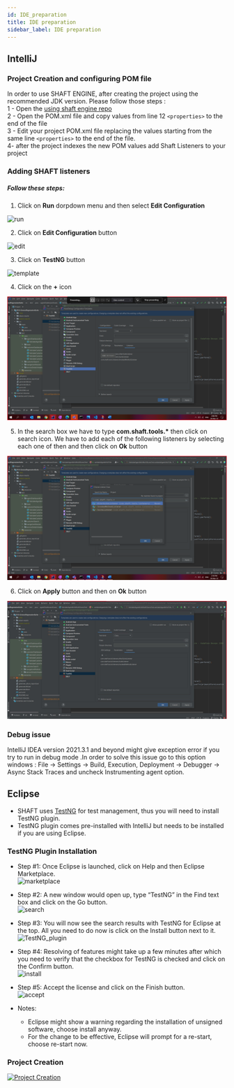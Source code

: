 ```yaml
---
id: IDE_preparation
title: IDE preparation
sidebar_label: IDE preparation
---
```


## IntelliJ

### Project Creation and configuring POM file

In order to use SHAFT ENGINE, after creating the project using the recommended JDK version. Please follow those steps :<br/>
1 - Open the [using shaft engine repo](https://github.com/MohabMohie/using_SHAFT_ENGINE)<br/>
2 - Open the POM.xml file and copy values from line 12 `<properties>` to the end of the file<br/>
3 - Edit your project POM.xml file replacing the values starting from the same line `<properties>` to the end of the file.<br/>
4- after the project indexes the new POM values add Shaft Listeners to your project <br/>

### Adding SHAFT listeners

##### Follow these steps:

1. Click on **Run** dorpdown menu and then select **Edit Configuration**

![run](https://live.staticflickr.com/65535/51405765833_62bec5179c_c.jpg)

2. Click on **Edit Configuration** button

![edit](https://live.staticflickr.com/65535/51404743097_5c1f1e559d_c.jpg)

3. Click on **TestNG** button

![template](https://live.staticflickr.com/65535/51406472770_2ca0728272_c.jpg)

4. Click on the **+** icon

![add](screenshots/2.png)

5. In the search box we have to type **com.shaft.tools.\*** then click on search icon. We have to add each of the following listeners by selecting each one of then and then click on **Ok** button

![listeners](screenshots/3.png)

6. Click on **Apply** button and then on **Ok** button

![applyingConfiguration](screenshots/4.jpg)

### Debug issue

IntelliJ IDEA version 2021.3.1 and beyond might give exception error if you try to run in debug mode .In order to solve this issue go to this option windows : File -> Settings -> Build, Execution, Deployment -> Debugger -> Async Stack Traces and uncheck Instrumenting agent option.

## Eclipse

-   SHAFT uses [TestNG] for test management, thus you will need to install TestNG plugin.
-   TestNG plugin comes pre-installed with IntelliJ but needs to be installed if you are using Eclipse.

### TestNG Plugin Installation

-   Step #1: Once Eclipse is launched, click on Help and then Eclipse Marketplace.<br/>
    ![marketplace](https://cdn.lambdatest.com/blog/wp-content/uploads/2020/07/Eclipse-Marketplace.png)

-   Step #2: A new window would open up, type “TestNG” in the Find text box and click on the Go button.<br/>
    ![search](https://www.lambdatest.com/blog/wp-content/uploads/2020/07/testng.png)

-   Step #3: You will now see the search results with TestNG for Eclipse at the top. All you need to do now is click on the Install button next to it.<br/>
    ![TestNG_plugin](https://www.lambdatest.com/blog/wp-content/uploads/2020/07/TestNG-for-Eclipse.png)

-   Step #4: Resolving of features might take up a few minutes after which you need to verify that the checkbox for TestNG is checked and click on the Confirm button.<br/>
    ![install](https://www.lambdatest.com/blog/wp-content/uploads/2020/07/testng-with-eclipes.png)

-   Step #5: Accept the license and click on the Finish button.<br/>
    ![accept](https://www.lambdatest.com/blog/wp-content/uploads/2020/07/TestNG-installation.png)

-   Notes:
    -   Eclipse might show a warning regarding the installation of unsigned software, choose install anyway.<br/>
    -   For the change to be effective, Eclipse will prompt for a re-start, choose re-start now.

### Project Creation

[![Project Creation](https://img.youtube.com/vi/3TYGteD843M/0.jpg 'Click to view on Youtube')](https://www.youtube.com/watch?v=3TYGteD843M)

[testng]: https://testng.org/doc/
